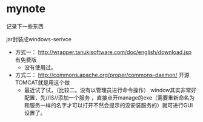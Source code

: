 mynote
======

记录下一些东西


jar封装成windows-serivce
 - 方式一： http://wrapper.tanukisoftware.com/doc/english/download.jsp 有免费版
   +  没有使用过。
 - 方式二： http://commons.apache.org/proper/commons-daemon/ 开源TOMCAT就是用这个做
   + 最近试了试，（比较二。没有以管理员进行命令操作） window其实非常好配置，先//IS//添加一个服务 ，直接点开manage的exe（需要重新命名为和服务一样的名字才可以打开不然会提示的没安装服务的）就可进行GUI设置了。
 
 


